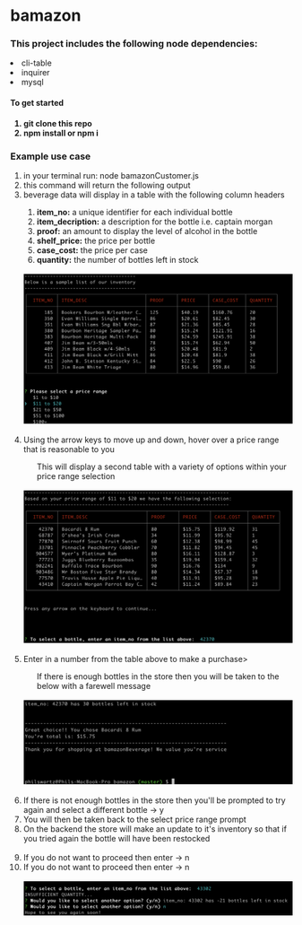 # bamazon

<h3>This project includes the following node dependencies:</h3>

<li>cli-table</li>
<li>inquirer</li>
<li>mysql</li>

<h4>To get started<h4>
 <ol>
  <li>git clone this repo</li>
  <li>npm install or npm i</li>
 </ol>
 


<h3>Example use case</h3>
<ol>
  <li>in your terminal run: node bamazonCustomer.js</li>
  <li>this command will return the following output</li>
  <li>beverage data will display in a table with the following column headers</li>
  <ol>
   <li><strong>item_no:</strong> a unique identifier for each individual bottle</li> 
   <li><strong>item_decription:</strong> a description for the bottle i.e. captain morgan</li>
   <li><strong>proof:</strong> an amount to display the level of alcohol in the bottle</li>
   <li><strong>shelf_price:</strong> the price per bottle</li>
   <li><strong>case_cost:</strong> the price per case</li>
   <li><strong>quantity:</strong> the number of bottles left in stock</li>
  </ol>
  <br>
  <img src="images/img1.png">
  

  <br>
  <br>
  
  <li>Using the arrow keys to move up and down, hover over a price range that is reasonable to you</li>
  <ul>This will display a second table with a variety of options within your price range selection</ul>
  <br>
  
  <img src="images/img2.png">
  
  
  <br>
  <br>

  <li>Enter in a number from the table above to make a purchase></li>
  <ul>If there is enough bottles in the store then you will be taken to the below with a farewell message</ul>
  <br>

  <img src="images/img3.png">

  <br>
  <br>

  <li>If there is not enough bottles in the store then you'll be prompted to try again and select a different bottle -> y </li>
  <li>You will then be taken back to the select price range prompt</li>
  <li>On the backend the store will make an update to it's inventory so that if you tried again the bottle will have been restocked</li>

  
  <br>
  <li>If you do not want to proceed then enter -> n</li>
  <li>If you do not want to proceed then enter -> n</li>

  <br>
  
  <img src="images/img4.png">
  
  <br>
  <br>


</ol>
